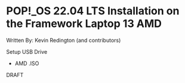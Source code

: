 # POP!_OS 22.04 LTS Installation on the Framework Laptop 13 AMD

Written By: Kevin Redington (and contributors)

Setup USB Drive
- AMD .ISO

DRAFT
